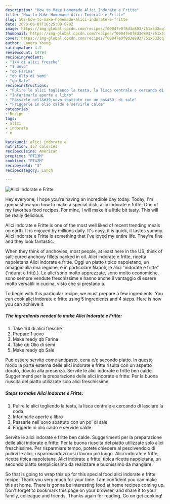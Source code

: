 ```yaml
---
description: "How to Make Homemade Alici Indorate e Fritte"
title: "How to Make Homemade Alici Indorate e Fritte"
slug: 562-how-to-make-homemade-alici-indorate-e-fritte
date: 2020-06-07T16:25:00.879Z
image: https://img-global.cpcdn.com/recipes/f00047e0f8d3e893/751x532cq70/alici-indorate-e-fritte-recipe-main-photo.jpg
thumbnail: https://img-global.cpcdn.com/recipes/f00047e0f8d3e893/751x532cq70/alici-indorate-e-fritte-recipe-main-photo.jpg
cover: https://img-global.cpcdn.com/recipes/f00047e0f8d3e893/751x532cq70/alici-indorate-e-fritte-recipe-main-photo.jpg
author: Lenora Young
ratingvalue: 4.2
reviewcount: 14794
recipeingredient:
- "1/4 di alici fresche"
- "1 uovo"
- "qb Farina"
- "qb Olio di semi"
- "qb Sale"
recipeinstructions:
- "Pulire le alici togliendo la testa, la lisca centrale e cercando di lasciare la coda"
- "Infarinarle aperte a libro"
- "Passarle nell&#39;uovo sbattuto con un po&#39; di sale"
- "Friggerle in olio caldo e servirle calde"
categories:
- Recipe
tags:
- alici
- indorate
- e

katakunci: alici indorate e 
nutrition: 157 calories
recipecuisine: American
preptime: "PT13M"
cooktime: "PT42M"
recipeyield: "3"
recipecategory: Lunch

---
```



![Alici Indorate e Fritte](https://img-global.cpcdn.com/recipes/f00047e0f8d3e893/751x532cq70/alici-indorate-e-fritte-recipe-main-photo.jpg)

Hey everyone, I hope you're having an incredible day today. Today, I'm gonna show you how to make a special dish, alici indorate e fritte. One of my favorites food recipes. For mine, I will make it a little bit tasty. This will be really delicious.

Alici Indorate e Fritte is one of the most well liked of recent trending meals on earth. It is enjoyed by millions daily. It's easy, it is quick, it tastes yummy. Alici Indorate e Fritte is something that I've loved my entire life. They're fine and they look fantastic.

When they think of anchovies, most people, at least here in the US, think of salt-cured anchovy fillets packed in oil. Alici indorate e fritte, ricetta napoletana Alici indorate e fritte. Oggi un piatto tipico napoletano, un omaggio alla mia regione, e in particolare Napoli, le alici &#34;indorate e fritte&#34; (&#39;ndurat e fritt).). Le alici sono molto apprezzate, sono molto economiche, sono sempre vendute freschissime e hanno anche il vantaggio di essere molto versatili in cucina, visto che si prestano a.


To begin with this particular recipe, we must prepare a few ingredients. You can cook alici indorate e fritte using 5 ingredients and 4 steps. Here is how you can achieve it.

<!--inarticleads1-->

##### The ingredients needed to make Alici Indorate e Fritte:

1. Take 1/4 di alici fresche
1. Prepare 1 uovo
1. Make ready qb Farina
1. Take qb Olio di semi
1. Make ready qb Sale


Può essere servito come antipasto, cena e/o secondo piatto. In questo modo la parte esterna delle alici indorate e fritte risulta con un aspetto dorato, dovuto alla presenza. Servite le alici indorate e fritte ben calde. Suggerimenti per la preparazione delle alici indorate e fritte: Per la buona riuscita del piatto utilizzate solo alici freschissime. 

<!--inarticleads2-->

##### Steps to make Alici Indorate e Fritte:

1. Pulire le alici togliendo la testa, la lisca centrale e cercando di lasciare la coda
1. Infarinarle aperte a libro
1. Passarle nell&#39;uovo sbattuto con un po&#39; di sale
1. Friggerle in olio caldo e servirle calde


Servite le alici indorate e fritte ben calde. Suggerimenti per la preparazione delle alici indorate e fritte: Per la buona riuscita del piatto utilizzate solo alici freschissime. Per risparmiare tempo, potete chiedere al pescivendolo di pulirvi le alici, risparmiandovi così i lavoro più lungo. Alici indorate e fritte, ricetta tipica napoletana. Alici indorate e fritte, tipica ricetta napoletana, un secondo piatto semplicissimo da realizzare e buonissimo da mangiare. 

So that is going to wrap this up for this special food alici indorate e fritte recipe. Thank you very much for your time. I am confident you can make this at home. There is gonna be interesting food at home recipes coming up. Don't forget to bookmark this page on your browser, and share it to your family, colleague and friends. Thanks again for reading. Go on get cooking!
